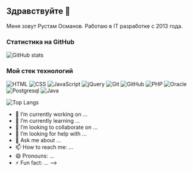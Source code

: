 ## Здравствуйте 👋

Меня зовут Рустам Османов. Работаю в IT  разработке с 2013 года. 

### Статистика на GitHub
![GitHub stats](https://github-readme-stats.vercel.app/api?username=rustam-osmanov&show_icons=true&hide=prs,issues,contribs&theme=dark)


### Мой стек технологий
![HTML](https://img.shields.io/badge/-HTML-333?style=for-the-badge&logo=html5)
![CSS](https://img.shields.io/badge/-CSS-333?style=for-the-badge&logo=css3&logoColor=blue)
![JavaScript](https://img.shields.io/badge/-JavaScript-333?style=for-the-badge&logo=javascript)
![jQuery](https://img.shields.io/badge/-jQuery-333?style=for-the-badge&logo=jQuery&logoColor=blue)
![Git](https://img.shields.io/badge/-Git-333?style=for-the-badge&logo=Git)
![GitHub](https://img.shields.io/badge/-GitHub-333?style=for-the-badge&logo=GitHub)
![PHP](https://img.shields.io/badge/-PHP-333?style=for-the-badge&logo=PHP)
![Oracle](https://img.shields.io/badge/-MySQL-333?style=for-the-badge)
![Postgresql](https://img.shields.io/badge/-MySQL-333?style=for-the-badge)
![Java](https://img.shields.io/badge/-MySQL-333?style=for-the-badge)


![Top Langs](https://github-readme-stats.vercel.app/api/top-langs/?username=morphIsmail&layout=compact&theme=dark)

- 🔭 I’m currently working on ...
- 🌱 I’m currently learning ...
- 👯 I’m looking to collaborate on ...
- 🤔 I’m looking for help with ...
- 💬 Ask me about ...
- 📫 How to reach me: ...
- 😄 Pronouns: ...
- ⚡ Fun fact: ...
-->
